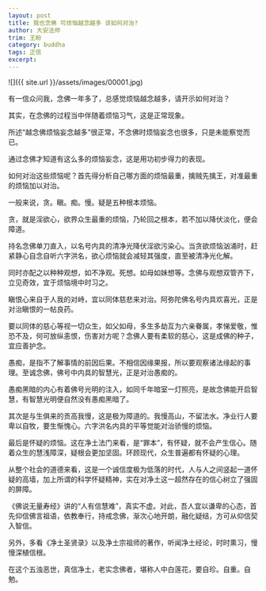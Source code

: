```yaml
---
layout: post
title: 我也念佛 可烦恼越念越多 该如何对治?
author: 大安法师
trim: 王盼
category: buddha
tags: 正信
excerpt:
---
```


![]({{ site.url }}/assets/images/00001.jpg)

有一信众问我，念佛一年多了，总感觉烦恼越念越多，请开示如何对治？

其实，在念佛的过程当中伴随着烦恼习气，这是正常现象。

所述“越念佛烦恼妄念越多”很正常，不念佛时烦恼妄念也很多，只是未能察觉而已。

通过念佛才知道有这么多的烦恼妄念，这是用功初步得力的表现。

如何对治这些烦恼呢？首先得分析自己哪方面的烦恼最重，擒贼先擒王，对准最重的烦恼加以对治。

一般来说，贪。瞋。痴。慢。疑是五种根本烦恼。

贪，就是淫欲心，欲界众生最重的烦恼，乃轮回之根本，若不加以降伏淡化，便会障道。

持名念佛单刀直入，以名号内具的清净光降伏淫欲污染心。当贪欲烦恼汹涌时，赶紧静心自念自听六字洪名，欲心烦恼就会减轻其强度，直至被清净光化解。

同时亦配之以种种观想，如不净观。死想。如母如妹想等。念佛与观想双管齐下，立见奇效，宜于烦恼境中时习之。

瞋恨心来自于人我的对峙，宜以同体慈悲来对治。阿弥陀佛名号内具欢喜光，正是对治瞋恨的一帖良药。

要以同体的慈心等视一切众生，如父如母，多生多劫互为六亲眷属，孝悌爱敬，惟恐不及，何可放纵恚恨，伤害对方呢？念佛人要有柔软的慈心，这是成佛的种子，宜应善护念。

愚痴，是指不了解事情的前因后果。不相信因缘果报，所以要观察诸法缘起的事理。至诚念佛，佛号中内具的智慧光，正是对治愚痴的。

愚痴黑暗的内心有着佛号光明的注入，如同千年暗室一灯照亮，是故念佛能开启智慧，有智慧光明便自然没有愚痴黑暗了。

其次是与生俱来的贡高我慢，这是极为障道的。我慢高山，不留法水。净业行人要卑以自牧，要生惭愧心。六字洪名内具的平等觉能对治骄慢的烦恼。

最后是怀疑的烦恼。这在净土法门来看，是“罪本”，有怀疑，就不会产生信心。随着众生的慧浅障深，疑根会更加坚固。环顾现代，众生普遍都有怀疑的心理。

从整个社会的道德来看，这是一个诚信度极为低落的时代，人与人之间竖起一道怀疑的高墙，加上所谓的科学怀疑精神，实在对净土这一超然存在的信心树立了强固的屏障。

《佛说无量寿经》讲的“人有信慧难”，真实不虚。对此，吾人宜以谦卑的心态，首先仰信佛言祖语，依教奉行，持戒念佛，渐次心地开朗，融化疑结，方可从仰信契入智信。

另外，多看《净土圣贤录》以及净土宗祖师的著作，听闻净土经论，时时熏习，慢慢深植信根。

在这个五浊恶世，真信净土，老实念佛者，堪称人中白莲花，要自珍。自重。自勉。
